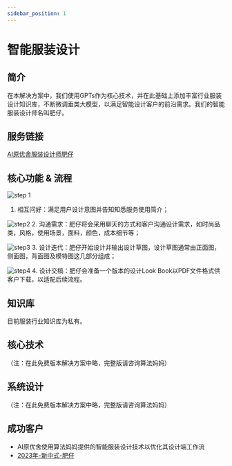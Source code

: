 ```yaml
---
sidebar_position: 1
---
```


# 智能服装设计
## 简介

在本解决方案中，我们使用GPTs作为核心技术，并在此基础上添加丰富行业服装设计知识库，不断微调垂类大模型，以满足智能设计客户的前沿需求。我们的智能服装设计师名叫肥仔。

## 服务链接
[AI原优舍服装设计师肥仔](https://chat.openai.com/g/g-5qFmxpbEX-zhi-neng-fu-zhuang-she-ji-shi-fei-zi)

## 核心功能 & 流程
![step 1](./img/fashion/1.png)
1. 相互问好：满足用户设计意图并告知知悉服务使用简介；

![step2](./img/fashion/2.png)
2. 沟通需求：肥仔将会采用聊天的方式和客户沟通设计需求，如时尚品类，风格，使用场景，面料，颜色，成本细节等；

![step3](./img/fashion/3.png)
3. 设计迭代：肥仔开始设计并输出设计草图，设计草图通常由正面图，侧面图，背面图及模特图这几部分组成；

![step4](./img/fashion/4.png)
4. 设计交稿：肥仔会准备一个版本的设计Look Book以PDF文件格式供客户下载，以适配后续流程。

## 知识库
目前服装行业知识库为私有。

## 核心技术
（注：在此免费版本解决方案中略，完整版请咨询算法妈妈）

## 系统设计
（注：在此免费版本解决方案中略，完整版请咨询算法妈妈）

## 成功客户
* AI原优舍使用算法妈妈提供的智能服装设计技术以优化其设计端工作流
* [2023年-新中式-肥仔](https://github.com/weijiang2023/Suanfamama-kb/blob/main/kb/fashion/Lookbook.AI%E5%8E%9F%E4%BC%98%E8%88%8D.%E6%96%B0%E4%B8%AD%E5%BC%8F.2023.%E6%98%A5.v2.pdf)